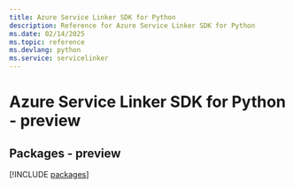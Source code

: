 ```yaml
---
title: Azure Service Linker SDK for Python
description: Reference for Azure Service Linker SDK for Python
ms.date: 02/14/2025
ms.topic: reference
ms.devlang: python
ms.service: servicelinker
---
```

# Azure Service Linker SDK for Python - preview
## Packages - preview
[!INCLUDE [packages](service-linker-index.md)]